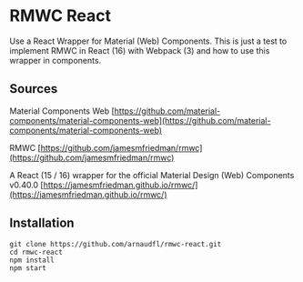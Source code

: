 # RMWC React

Use a React Wrapper for Material (Web) Components. This is just a test to implement RMWC in React (16) with Webpack (3) and how to use this wrapper in components.

## Sources

Material Components Web [https://github.com/material-components/material-components-web](https://github.com/material-components/material-components-web)

RMWC [https://github.com/jamesmfriedman/rmwc](https://github.com/jamesmfriedman/rmwc)

A React (15 / 16) wrapper for the official Material Design (Web) Components v0.40.0
[https://jamesmfriedman.github.io/rmwc/](https://jamesmfriedman.github.io/rmwc/)

## Installation

```
git clone https://github.com/arnaudfl/rmwc-react.git
cd rmwc-react
npm install
npm start
```
